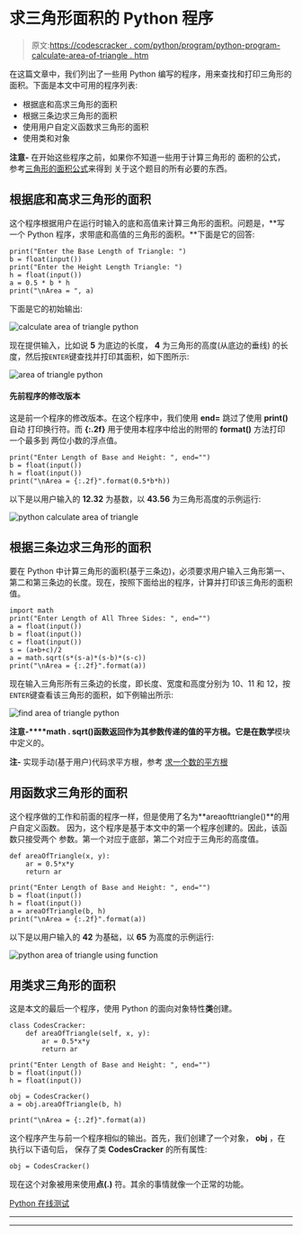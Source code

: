 # 求三角形面积的 Python 程序

> 原文:[https://codescracker . com/python/program/python-program-calculate-area-of-triangle . htm](https://codescracker.com/python/program/python-program-calculate-area-of-triangle.htm)

在这篇文章中，我们列出了一些用 Python 编写的程序，用来查找和打印三角形的面积。下面是本文中可用的程序列表:

*   根据底和高求三角形的面积
*   根据三条边求三角形的面积
*   使用用户自定义函数求三角形的面积
*   使用类和对象

**注意-** 在开始这些程序之前，如果你不知道一些用于计算三角形的 面积的公式，参考[三角形的面积公式](/nonprog/area-perimeter-of-triangle.htm)来得到 关于这个题目的所有必要的东西。

## 根据底和高求三角形的面积

这个程序根据用户在运行时输入的底和高值来计算三角形的面积。问题是，**写一个 Python 程序，求带底和高值的三角形的面积。**下面是它的回答:

```
print("Enter the Base Length of Triangle: ")
b = float(input())
print("Enter the Height Length Triangle: ")
h = float(input())
a = 0.5 * b * h
print("\nArea = ", a)
```

下面是它的初始输出:

![calculate area of triangle python](../Images/dd9bb6e5ee8ae06acc5c95948f53c9a6.png)

现在提供输入，比如说 **5** 为底边的长度， **4** 为三角形的高度(从底边的垂线) 的长度，然后按`ENTER`键查找并打印其面积，如下图所示:

![area of triangle python](../Images/9772fc603fbaccfc513c410baf821a6f.png)

#### 先前程序的修改版本

这是前一个程序的修改版本。在这个程序中，我们使用 **end=** 跳过了使用 **print()** 自动 打印换行符。而 **{:.2f}** 用于使用本程序中给出的附带的 **format()** 方法打印一个最多到 两位小数的浮点值。

```
print("Enter Length of Base and Height: ", end="")
b = float(input())
h = float(input())
print("\nArea = {:.2f}".format(0.5*b*h))
```

以下是以用户输入的 **12.32** 为基数，以 **43.56** 为三角形高度的示例运行:

![python calculate area of triangle](../Images/1a4fa0094177d2f6f5f55ee244ed638f.png)

## 根据三条边求三角形的面积

要在 Python 中计算三角形的面积(基于三条边)，必须要求用户输入三角形第一、第二和第三条边的长度。现在，按照下面给出的程序，计算并打印该三角形的面积值。

```
import math
print("Enter Length of All Three Sides: ", end="")
a = float(input())
b = float(input())
c = float(input())
s = (a+b+c)/2
a = math.sqrt(s*(s-a)*(s-b)*(s-c))
print("\nArea = {:.2f}".format(a))
```

现在输入三角形所有三条边的长度，即长度、宽度和高度分别为 10、11 和 12，按`ENTER`键查看该三角形的面积，如下例输出所示:

![find area of triangle python](../Images/d94ed1a708bc1927f24d85d72dbac73c.png)

**注意-****math . sqrt()**函数返回作为其参数传递的值的平方根。它是在**数学**模块中定义的。

**注-** 实现手动(基于用户)代码求平方根，参考 [求一个数的平方根](/python/program/python-program-find-square-root.htm)

## 用函数求三角形的面积

这个程序做的工作和前面的程序一样，但是使用了名为**areaofttriangle()**的用户自定义函数。 因为，这个程序是基于本文中的第一个程序创建的。因此，该函数只接受两个 参数。第一个对应于底部，第二个对应于三角形的高度值。

```
def areaOfTriangle(x, y):
    ar = 0.5*x*y
    return ar

print("Enter Length of Base and Height: ", end="")
b = float(input())
h = float(input())
a = areaOfTriangle(b, h)
print("\nArea = {:.2f}".format(a))
```

以下是以用户输入的 **42** 为基础，以 **65** 为高度的示例运行:

![python area of triangle using function](../Images/a9c97ad4e78c6133bddeb978bb3f0650.png)

## 用类求三角形的面积

这是本文的最后一个程序，使用 Python 的面向对象特性**类**创建。

```
class CodesCracker:
    def areaOfTriangle(self, x, y):
        ar = 0.5*x*y
        return ar

print("Enter Length of Base and Height: ", end="")
b = float(input())
h = float(input())

obj = CodesCracker()
a = obj.areaOfTriangle(b, h)

print("\nArea = {:.2f}".format(a))
```

这个程序产生与前一个程序相似的输出。首先，我们创建了一个对象， **obj** ，在执行以下语句后， 保存了类 **CodesCracker** 的所有属性:

```
obj = CodesCracker()
```

现在这个对象被用来使用**点(.)** 符。其余的事情就像一个正常的功能。

[Python 在线测试](/exam/showtest.php?subid=10)

* * *

* * *